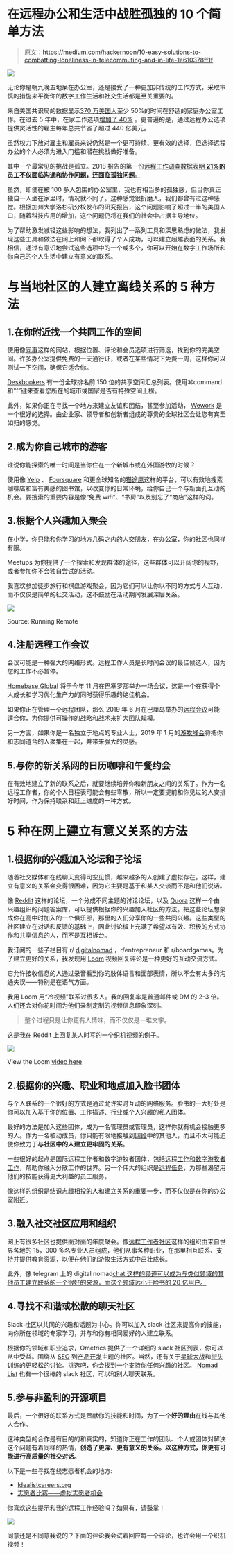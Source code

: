 # 在远程办公和生活中战胜孤独的 10 个简单方法

> 原文：<https://medium.com/hackernoon/10-easy-solutions-to-combatting-loneliness-in-telecommuting-and-in-life-1e610378ff1f>

![](img/31cb07229119c84eadd6c09ed0fa49e5.png)

无论你是朝九晚五地呆在办公室，还是接受了一种更加非传统的工作方式，采取审慎的措施来平衡你的数字工作生活和社交生活都是至关重要的。

来自美国共识局的数据显示[370 万美国人](https://www.census.gov/programs-surveys/acs/)至少 50%的时间在舒适的家庭办公室工作。在过去 5 年中，在家工作选项[增加了 40%](https://www.fundera.com/resources/working-from-home-statistics) 。更普遍的是，通过远程办公选项提供灵活性的雇主每年总共节省了超过 440 亿美元。

虽然权力下放对雇主和雇员来说仍然是一个更可持续、更有效的选择，但选择远程办公的个人必须为进入门槛和潜在挑战做好准备。

其中一个最常见的挑战是孤立。2018 报告的第一份[远程工作调查数据表明 **21%的员工不仅面临沟通和协作问题，还面临孤独问题**。](https://open.buffer.com/state-remote-work-2018/)

虽然，即使在被 100 多人包围的办公室里，我也有相当多的孤独感，但当你真正独自一人坐在家里时，情况就不同了。这种感觉很折磨人，我们都曾有过这种感觉。根据加州大学洛杉矶分校发布的研究报告，这个问题影响了超过一半的美国人口，随着科技应用的增加，这个问题仍将在我们的社会中占据主导地位。

为了帮助激发减轻这些影响的想法，我列出了一系列工具和深思熟虑的做法，我发现这些工具和做法在网上和网下都取得了个人成功，可以建立超越表面的关系。我相信，通过有意识地尝试这些选项中的一个或多个，你可以开始在数字工作场所和你自己的个人生活中建立有意义的联系。

# 与当地社区的人建立离线关系的 5 种方法

## 1.在你附近找一个共同工作的空间

使用像[同事](https://www.coworker.com/)这样的网站，根据位置、评论和会员选项进行筛选，找到你的完美空间。许多办公室提供免费的一天通行证，或者在某些情况下免费一周，这样你可以测试一下空间，确保它适合你。

[Deskbookers](https://www.deskbookers.com/en-gb/top-150-coworking-spaces-in-the-world) 有一份全球排名前 150 位的共享空间汇总列表。使用⌘command 和“f”键来查看您所在的城市或国家是否有特殊空间上榜。

此外，如果你正在寻找一个地方来建立友谊和团结，甚至参加活动， [Wework](https://www.wework.com/) 是一个很好的选择。由企业家、领导者和创新者组成的尊贵的全球社区会让您有宾至如归的感觉。

## 2.成为你自己城市的游客

谁说你能探索的唯一时间是当你住在一个新城市或在外国游牧的时候？

使用像 [Yelp](https://www.yelp.se/k%C3%B6penhamn-hovedstaden-dk) 、 [Foursquare](https://foursquare.com/) 和更全球知名的[猫途鹰](https://www.tripadvisor.com/)这样的平台，可以有效地搜索咖啡店和富有美感的图书馆，以改变你的日常环境，给你自己一个与新面孔互动的机会。要搜索的重要内容是像“免费 wifi”、“书房”以及别忘了“商店”这样的词。

## 3.根据个人兴趣加入聚会

在小学，你只能和你学习的地方几码之内的人交朋友，在办公室，你的社区也同样有限。

Meetups 为你提供了一个探索和发现群体的途径，这些群体可以开阔你的视野，或者参加你不会独自尝试的活动。

我喜欢参加徒步旅行和棋盘游戏聚会，因为它们可以让你以不同的方式与人互动，而不仅仅是简单的社交活动，这不鼓励在活动期间发展深层关系。

![](img/c0f2b90fefda1fd7b8852fb8aa3be4f9.png)

Source: Running Remote

## 4.注册远程工作会议

会议可能是一种强大的网络形式。远程工作人员是长时间会议的最佳候选人，因为您的工作不必暂停。

[Homebase Global](http://homebaseglobal.com/) 将于今年 11 月在巴塞罗那举办一场会议，这是一个在获得个人成长和学习优化生产力的同时获得乐趣的绝佳机会。

如果你正在管理一个远程团队，那么 2019 年 6 月在巴厘岛举办的[远程会议](http://www.runningremote.com)可能适合你，为你提供可操作的战略和战术来扩大团队规模。

另一方面，如果你是一名独立于地点的专业人士，2019 年 1 月的[游牧峰会](https://www.nomadsummit.com/)将把你和志同道合的人聚集在一起，并带来强大的灵感。

## 5.与你的新关系网的日历咖啡和午餐约会

在有效地建立了新的联系之后，就要继续培养你和新朋友之间的关系了。作为一名远程工作者，你的个人日程表可能会有些零散，所以一定要提前和你见过的人安排好时间，作为保持联系和赶上进度的一种方式。

# 5 种在网上建立有意义关系的方法

## 1.根据你的兴趣加入论坛和子论坛

随着社交媒体和在线聊天变得司空见惯，越来越多的人创建了虚拟存在。这样，建立有意义的关系会变得很困难，因为它主要是基于和某人交谈而不是和他们说话。

像 [Reddit](https://www.reddit.com/subreddits/) 这样的论坛，一个分成不同主题的讨论论坛，以及 [Quora](https://www.quora.com/) 这样一个由兴趣组织的问题答案库，可以提供根据你的兴趣加入社区的方法。把这些论坛想象成你在高中时加入的一个俱乐部，那里的人们分享你的一些共同兴趣。这些类型的社区建立在对话和反馈的基础上，因此讨论板上充满了希望以有效、积极的方式协作和共享信息的人，而不是互相拆台。

我订阅的一些子栏目有 r/ [digitalnomad](https://hackernoon.com/tagged/digitalnomad) ，r/entrepreneur 和 r/boardgames。为了建立更好的关系，我发现用 [Loom](http://useloom.com) 视频回复评论是一种更好的互动交流方式。

它允许接收信息的人通过录音看到你的肢体语言和面部表情，所以不会有太多的沟通失误——特别是在语气方面。

我用 Loom 用“冷视频”联系过很多人。我的回复率是普通邮件或 DM 的 2-3 倍。人们还会对你花时间为他们录制定制的视频信息印象深刻。

> 整个过程只是让你更有人情味，而不仅仅是一堆文字。

这是我在 Reddit 上回复某人时写的一个织机视频的例子。

![](img/1f24310b4803207c81e73f9a9dd40f52.png)

View the Loom [video here](https://www.useloom.com/share/b0f6d2c8c09f436da87ebd96c77a3afa)

## 2.根据你的兴趣、职业和地点加入脸书团体

与个人联系的一个很好的方式是通过允许实时互动的网络服务。脸书的一大好处是你可以加入基于你的位置、工作描述、行业或个人兴趣的私人团体。

最好的方法是加入这些团体，成为一名管理员或管理员，这样你就有机会接触更多的人。作为一名被动成员，你只能有限地接触到[网络](https://hackernoon.com/tagged/network)中的其他人，而且不太可能迫使你致力于**与社区中的人建立更牢固的关系**。

一些很好的起点是国际远程工作者和数字游牧者团体，包括[远程工作和数字游牧者工作](https://www.facebook.com/groups/remotework.digitalnomads/?ref=br_rs)，帮助你融入分散工作的世界。另一个伟大的组织是[远程任务](https://www.facebook.com/groups/remotemission/?ref=br_rs)，为那些渴望用他们的技能获得更大利益的员工服务。

像这样的组织是结识志趣相投的人和建立关系的重要一步，而不仅仅是在你的办公室附近。

## 3.融入社交社区应用和组织

网上有很多社区也提供面对面的年度聚会。像[远程工作者社区](https://www.theremoteworkers.com/mission/)这样的组织由来自世界各地的 15，000 多名专业人员组成，他们从事各种职业，在那里相互联系、支持并提供教育资源，以便在他们的游牧生活方式中茁壮成长。

此外，像 telegram 上的 digital nomad[chat 这样的频道可以成为与类似领域的其他员工建立联系的一个很好的来源，而这个领域远小于脸书的 20 亿用户。](https://t.me/dnxchat)

## 4.寻找不和谐或松散的聊天社区

Slack 社区以共同的兴趣和话题为中心。你可以加入 slack 社区来提高你的技能，向你所在领域的专家学习，并与和你有相同爱好的人建立联系。

根据你的领域和职业追求，Ometrics 提供了一个详细的 slack 社区列表，你可以从中受益。围绕从 [SEO](https://www.ometrics.com/cro-growth-hacks.html) 到[产品开发](https://www.productschool.com/slack-community/)主题的社区。当然，还有关于[星球大战](http://starwarschat.herokuapp.com/)和[街头训练](https://slofile.com/slack/street-workout)的更轻松的讨论。挑选吧，你会找到一个支持你任何兴趣的社区。 [Nomad List](https://join.nomadlist.com/) 也有一个很棒的 slack 社区，可以和别人聊天联系。

## 5.参与非盈利的开源项目

最后，一个很好的联系方式是贡献你的技能和时间，为了一个**好的理由**在线与其他人合作。

这种类型的合作是有目的的和真实的，知道你正在工作的团队、个人或团体对解决这个问题有着同样的热情，**创造了更深、更有意义的关系。以这种方式，你更有可能进行高质量的社交对话。**

以下是一些寻找在线志愿者机会的地方:

*   [Idealistcareers.org](https://idealistcareers.org/volunteer-pajamas/)
*   [志愿者比赛——虚拟志愿者机会](https://www.volunteermatch.org/search?v=true&k=&sk=&na=&partner=&usafc=&submitsearch=Search&advanced=1)

你喜欢这些提示和我的远程工作经验吗？如果有，请鼓掌！

![](img/570163db661ebda4cbc38c1b4a34b0ae.png)

同意还是不同意我说的？下面的评论我会试着回应每一个评论，也许会用一个织机视频！